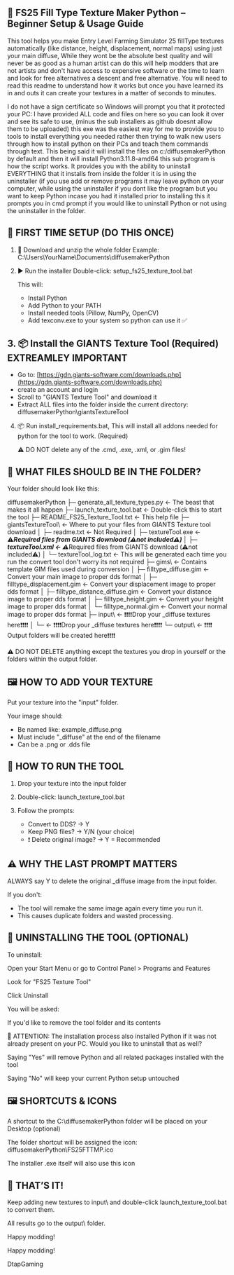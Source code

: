 ## 📘 FS25 Fill Type Texture Maker Python – Beginner Setup & Usage Guide

This tool helps you make Entry Level Farming Simulator 25 fillType textures automatically (like distance, height, displacement, normal maps) using just your main diffuse, While they wont be the absolute best quality and will never be as good as a human artist can do this will help modders that are not artists and don't have access to expensive software or the time to learn and look for free alternatives a descent and free alternative. You will need to read this readme to understand how it works but once you have learned its in and outs it can create your textures in a matter of seconds to minutes.

I do not have a sign certificate so Windows will prompt you that it protected your PC: I have provided ALL code and files on here so you can look it over and see its safe to use, (minus the sub installers as github doesnt allow them to be uploaded) this exe was the easiest way for me to provide you to tools to install everything you needed rather then trying to walk new users through how to install python on their PCs and teach them commands through text. This being said it will install the files on c:/diffusemakerPython by default and then it will install Python3.11.8-amd64 this sub program is how the script works. It provides you with the ability to uninstall EVERYTHING that it installs from inside the folder it is in using the uninstaller (if you use add or remove programs it may leave python on your computer, while using the uninstaller if you dont like the program but you want to keep Python incase you had it installed prior to installing this it prompts you in cmd prompt if you would like to uninstall Python or not using the uninstaller in the folder.

## 📅 FIRST TIME SETUP (DO THIS ONCE)

1. 🔽 Download and unzip the whole folder
   Example: C:\Users\YourName\Documents\diffusemakerPython

2. ▶️ Run the installer
   Double-click:
   setup\_fs25\_texture\_tool.bat

   This will:

   * Install Python
   * Add Python to your PATH
   * Install needed tools (Pillow, NumPy, OpenCV)
   * Add texconv.exe to your system so python can use it ✅

## 3. 📦 Install the GIANTS Texture Tool (Required) EXTREAMLEY IMPORTANT

   * Go to: [https://gdn.giants-software.com/downloads.php](https://gdn.giants-software.com/downloads.php)
   * create an account and login
   * Scroll to "GIANTS Texture Tool" and download it
   * Extract ALL files into the folder inside the current directory:
     diffusemakerPython\giantsTextureTool

4. 📦 Run install_requirements.bat, This will install all addons needed for python for the tool to work. (Required)


   ⚠️ DO NOT delete any of the .cmd, .exe, .xml, or .gim files!


## 📁 WHAT FILES SHOULD BE IN THE FOLDER?

Your folder should look like this:

diffusemakerPython
├─ generate\_all\_texture\_types.py      ← The beast that makes it all happen
├─ launch\_texture\_tool.bat            ← Double-click this to start the tool
├─ README\_FS25\_Texture\_Tool.txt      ← This help file
├─ giantsTextureTool\                 ← Where to put your files from GIANTS Texture tool download
│   ├─ readme.txt                    ← Not Required
│   ├─ textureTool.exe               ← ⚠️***Required files from GIANTS download (⚠️not included⚠️)
│   ├─ textureTool.xml               ← ⚠️***Required files from GIANTS download (⚠️not included⚠️)
│   └─ textureTool\_log.txt          ← This will be generated each time you run the convert tool don't worry its not required
├─ gims\                              ← Contains template GIM files used during conversion
│   ├─ filltype\_diffuse.gim               ← Convert your main image to proper dds format
│   ├─ filltype\_displacement.gim          ← Convert your displacement image to proper dds format
│   ├─ filltype\_distance\_diffuse.gim     ← Convert your distance image to proper dds format
│   ├─ filltype\_height.gim                ← Convert your height image to proper dds format
│   └─ filltype\_normal.gim                ← Convert your normal image to proper dds format
├─ input\                             ← ❗❗❗❗Drop your \_diffuse textures here❗❗❗❗
│   └─                                ← ❗❗❗❗Drop your \_diffuse textures here❗❗❗❗
└─ output\                            ← ❗❗❗❗ Output folders will be created here❗❗❗❗

⚠️ DO NOT DELETE anything except the textures you drop in yourself or the folders within the output folder.

## 🖼️ HOW TO ADD YOUR TEXTURE

Put your texture into the "input" folder.

Your image should:

* Be named like:  example\_diffuse.png
* Must include "\_diffuse" at the end of the filename
* Can be a .png or .dds file

## 🚀 HOW TO RUN THE TOOL

1. Drop your texture into the input folder
2. Double-click: launch\_texture\_tool.bat
3. Follow the prompts:

   * Convert to DDS? → Y
   * Keep PNG files? → Y/N (your choice)
   * ❗ Delete original image? → Y = Recommended

## ⚠️ WHY THE LAST PROMPT MATTERS

ALWAYS say Y to delete the original \_diffuse image from the input folder.

If you don't:

* The tool will remake the same image again every time you run it.
* This causes duplicate folders and wasted processing.


## 🧹 UNINSTALLING THE TOOL (OPTIONAL)

To uninstall:

Open your Start Menu or go to Control Panel > Programs and Features

Look for "FS25 Texture Tool"

Click Uninstall

You will be asked:

If you'd like to remove the tool folder and its contents

🔴 ATTENTION: The installation process also installed Python if it was not already present on your PC. Would you like to uninstall that as well?

Saying "Yes" will remove Python and all related packages installed with the tool

Saying "No" will keep your current Python setup untouched

## 🖼️ SHORTCUTS & ICONS

A shortcut to the C:\diffusemakerPython folder will be placed on your Desktop (optional)

The folder shortcut will be assigned the icon:
diffusemakerPython\FS25FTTMP.ico

The installer .exe itself will also use this icon


## 🎉 THAT’S IT!

Keep adding new textures to input\ and double-click launch_texture_tool.bat to convert them.

All results go to the output\ folder.

Happy modding!



Happy modding!

DtapGaming
